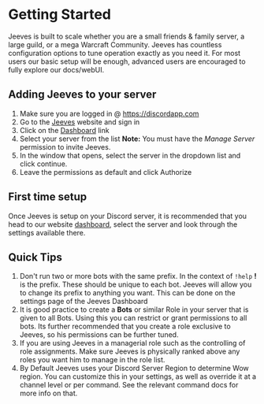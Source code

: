 # Getting Started

Jeeves is built to scale whether you are a small friends & family server, a large guild, or a mega Warcraft Community. Jeeves has countless configuration options to tune operation exactly as you need it. For most users our basic setup will be enough, advanced users are encouraged to fully explore our docs/webUI.

## Adding Jeeves to your server
1. Make sure you are logged in @ https://discordapp.com
2. Go to the [Jeeves](https://www.jeeves.bot) website and sign in
3. Click on the [Dashboard](https://www.jeeves.bot/dashboard) link
4. Select your server from the list **Note:** You must have the *Manage Server* permission to invite Jeeves.
5. In the window that opens, select the server in the dropdown list and click continue.
6. Leave the permissions as default and click Authorize

## First time setup
Once Jeeves is setup on your Discord server, it is recommended that you head to our website [dashboard](https://www.jeeves.bot/dashboard), select the server and look through the settings available there.

## Quick Tips

1. Don't run two or more bots with the same prefix. In the context of `!help` **!** is the prefix. These should be unique to each bot. Jeeves will allow you to change its prefix to anything you want. This can be done on the settings page of the Jeeves Dashboard
2. It is good practice to create a **Bots** or similar Role in your server that is given to all Bots. Using this you can restrict or grant permissions to all bots. Its further recommended that you create a role exclusive to Jeeves, so his permissions can be further tuned.
3. If you are using Jeeves in a managerial role such as the controlling of role assignments. Make sure Jeeves is physically ranked above any roles you want him to manage in the role list.
4. By Default Jeeves uses your Discord Server Region to determine Wow region. You can customize this in your settings, as well as override it at a channel level or per command. See the relevant command docs for more info on that.

